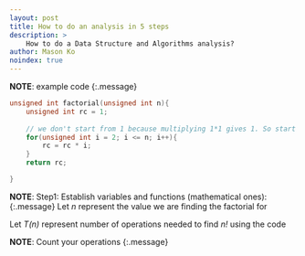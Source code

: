 ```yaml
---
layout: post
title: How to do an analysis in 5 steps
description: >
    How to do a Data Structure and Algorithms analysis?
author: Mason Ko
noindex: true
---
```

<!-- mk_log: "I'm writing this document manully, not by command or anything -->

**NOTE**: example code 
{:.message}

~~~cpp
unsigned int factorial(unsigned int n){
    unsigned int rc = 1;
    
    // we don't start from 1 because multiplying 1*1 gives 1. So start from 2
    for(unsigned int i = 2; i <= n; i++){
        rc = rc * i;
    }
    return rc;

}
~~~

**NOTE**: Step1: Establish variables and functions (mathematical ones):
{:.message}
Let *n* represent the value we are finding the factorial for

Let *T(n)* represent number of operations needed to find *n!* using the code

**NOTE**: Count your operations
{:.message}


